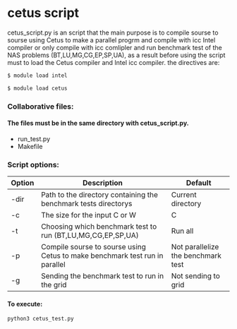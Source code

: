 # cetus script

cetus_script.py is an script that the main purpose is to compile sourse to sourse using Cetus to make a parallel progrm and compile with icc Intel compiler or only compile with icc comlipler and run benchmark test of the NAS problems (BT,LU,MG,CG,EP,SP,UA), 
as a result before using the script must to load the Cetus compiler and Intel icc compiler.
the directives are:
```sh
$ module load intel

$ module load cetus
```
### Collaborative files:
#### The files must be in the same directory with cetus_script.py.
* run_test.py
* Makefile

### Script options: 
| Option | Description | Default |
| ------ | ------ | ------ |
| -dir <path>| Path to the directory containing the benchmark tests directorys | Current directory |
| -c <test class>| The size for the input C or W  | C |
| -t <benchmark test>| Choosing which benchmark test to run (BT,LU,MG,CG,EP,SP,UA)  | Run all |
| -p | Compile sourse to sourse using Cetus to make benchmark test run in parallel | Not parallelize the benchmark test |
| -g | Sending the benchmark test to run in the grid  | Not sending to grid |

#### To execute:
```sh
python3 cetus_test.py  
```

